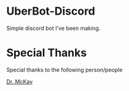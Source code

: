 # UberBot-Discord
Simple discord bot I've been making.

# Special Thanks
Special thanks to the following person/people 

[Dr. McKay](https://www.github.com/DoctorMcKay)
